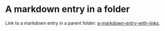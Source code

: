 # A markdown entry in a folder

Link to a markdown entry in a parent folder: [a-markdown-entry-with-links](./../a-markdown-entry-with-links.md).
